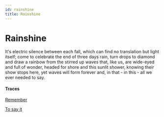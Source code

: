 ```yaml
---
id: rainshine
title: Rainshine
---
```


# Rainshine

It's electric silence between each fall, 
which can find no translation
but light itself; come to celebrate
the end of three days rain,
turn drops to diamond and draw a rainbow
from the stirred up waves that,
like us, are wide-eyed and full of wonder,
headed for shore and this sunlit shower,
knowing their show stops here,
yet waves will form forever
and, in that - in this -
all we ever needed to say. 

#### Traces

[Remember](https://www.youtube.com/watch?v=jJaIkQFt55E "The Duduk & Saulius Petreikis")

[To say it](https://www.youtube.com/watch?v=xLNeZogTsK8 "Nils Frahm")

